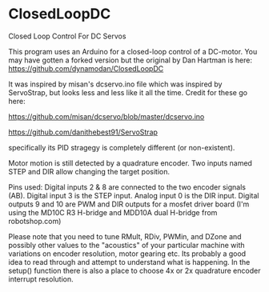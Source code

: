 # ClosedLoopDC
Closed Loop Control For DC Servos

   This program uses an Arduino for a closed-loop control of a DC-motor.
   You may have gotten a forked version but the original by Dan Hartman is here:
   https://github.com/dynamodan/ClosedLoopDC
   
   It was inspired by misan's dcservo.ino file which was inspired by ServoStrap,
   but looks less and less like it all the time.  Credit for these go here:
   
   https://github.com/misan/dcservo/blob/master/dcservo.ino
   
   https://github.com/danithebest91/ServoStrap
   
   specifically its PID stragegy is completely different (or non-existent).
   
   Motor motion is still detected by a quadrature encoder.
   Two inputs named STEP and DIR allow changing the target position.
   
   Pins used:
   Digital inputs 2 & 8 are connected to the two encoder signals (AB).
   Digital input 3 is the STEP input.
   Analog input 0 is the DIR input.
   Digital outputs 9 and 10 are PWM and DIR outputs for a mosfet driver board
   (I'm using the MD10C R3 H-bridge and MDD10A dual H-bridge from robotshop.com)

   Please note that you need to tune RMult, RDiv, PWMin, and DZone and possibly other
   values to the "acoustics" of your particular machine with variations on encoder
   resolution, motor gearing etc.  Its probably a good idea to read through and
   attempt to understand what is happening.  In the setup() function there is also
   a place to choose 4x or 2x quadrature encoder interrupt resolution.
